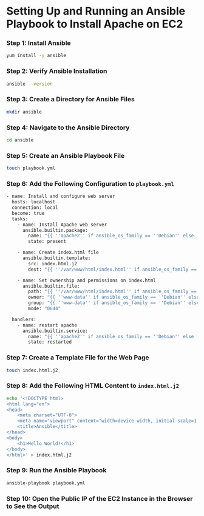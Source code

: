 # Setting Up and Running an Ansible Playbook to Install Apache on EC2


### Step 1: Install Ansible
```bash
yum install -y ansible
```

### Step 2: Verify Ansible Installation
```bash
ansible --version
```

### Step 3: Create a Directory for Ansible Files
```bash
mkdir ansible
```

### Step 4: Navigate to the Ansible Directory
```bash
cd ansible
```

### Step 5: Create an Ansible Playbook File
```bash
touch playbook.yml
```

### Step 6: Add the Following Configuration to `playbook.yml`
```bash
- name: Install and configure web server
  hosts: localhost
  connection: local
  become: true
  tasks:
    - name: Install Apache web server
      ansible.builtin.package:
        name: "{{ ''apache2'' if ansible_os_family == ''Debian'' else ''httpd'' }}"
        state: present

    - name: Create index.html file
      ansible.builtin.template:
        src: index.html.j2
        dest: "{{ ''/var/www/html/index.html'' if ansible_os_family == ''Debian'' else ''/var/www/html/index.html'' }}"

    - name: Set ownership and permissions on index.html
      ansible.builtin.file:
        path: "{{ ''/var/www/html/index.html'' if ansible_os_family == ''Debian'' else ''/var/www/html/index.html'' }}"
        owner: "{{ ''www-data'' if ansible_os_family == ''Debian'' else ''apache'' }}"
        group: "{{ ''www-data'' if ansible_os_family == ''Debian'' else ''apache'' }}"
        mode: "0644"

  handlers:
    - name: restart apache
      ansible.builtin.service:
        name: "{{ ''apache2'' if ansible_os_family == ''Debian'' else ''httpd'' }}"
        state: restarted
```

### Step 7: Create a Template File for the Web Page
```bash
touch index.html.j2
```

### Step 8: Add the Following HTML Content to `index.html.j2`
```bash
echo '<!DOCTYPE html>
<html lang="en">
<head>
    <meta charset="UTF-8">
    <meta name="viewport" content="width=device-width, initial-scale=1.0">
    <title>Ansible</title>
</head>
<body>
    <h1>Hello World!</h1>
</body>
</html>' > index.html.j2
```


### Step 9: Run the Ansible Playbook
```bash
ansible-playbook playbook.yml
```

### Step 10: Open the Public IP of the EC2 Instance in the Browser to See the Output
